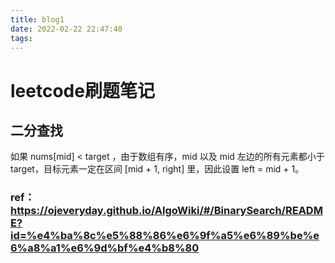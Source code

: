 ```yaml
---
title: blog1
date: 2022-02-22 22:47:40
tags:
---
```


# leetcode刷题笔记

## 二分查找

如果 nums[mid] < target ，由于数组有序，mid 以及 mid 左边的所有元素都小于 target，目标元素一定在区间 [mid + 1, right] 里，因此设置 left = mid + 1。

### ref： https://ojeveryday.github.io/AlgoWiki/#/BinarySearch/README?id=%e4%ba%8c%e5%88%86%e6%9f%a5%e6%89%be%e6%a8%a1%e6%9d%bf%e4%b8%80

